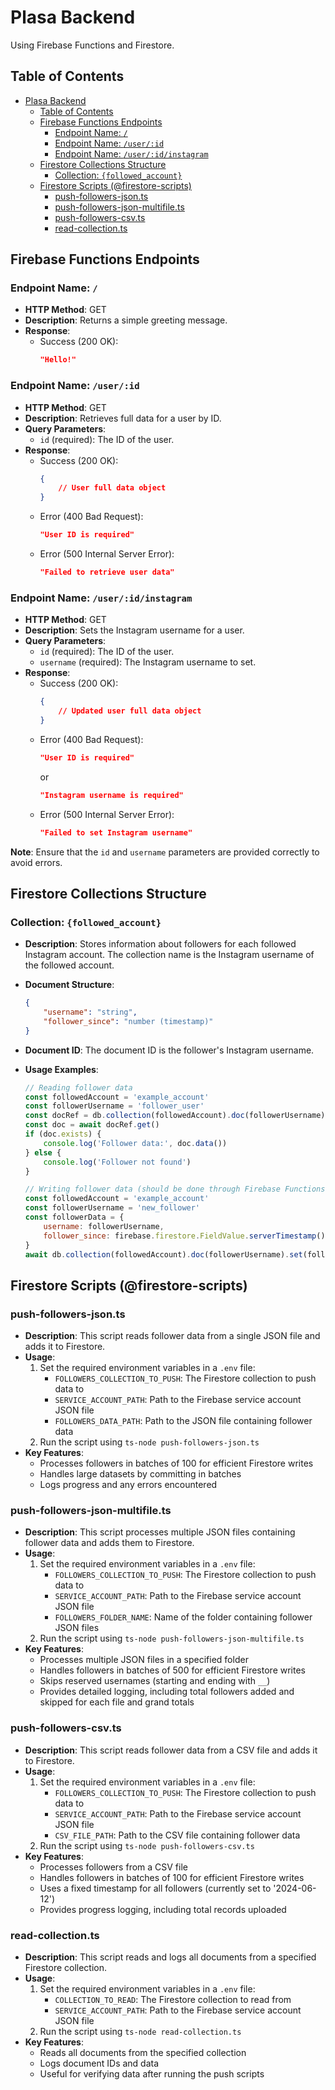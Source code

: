 # Plasa Backend

Using Firebase Functions and Firestore.

## Table of Contents

- [Plasa Backend](#plasa-backend)
	- [Table of Contents](#table-of-contents)
	- [Firebase Functions Endpoints](#firebase-functions-endpoints)
		- [Endpoint Name: `/`](#endpoint-name-)
		- [Endpoint Name: `/user/:id`](#endpoint-name-userid)
		- [Endpoint Name: `/user/:id/instagram`](#endpoint-name-useridinstagram)
	- [Firestore Collections Structure](#firestore-collections-structure)
		- [Collection: `{followed_account}`](#collection-followed_account)
	- [Firestore Scripts (@firestore-scripts)](#firestore-scripts-firestore-scripts)
		- [push-followers-json.ts](#push-followers-jsonts)
		- [push-followers-json-multifile.ts](#push-followers-json-multifilets)
		- [push-followers-csv.ts](#push-followers-csvts)
		- [read-collection.ts](#read-collectionts)

## Firebase Functions Endpoints

### Endpoint Name: `/`

-   **HTTP Method**: GET
-   **Description**: Returns a simple greeting message.
-   **Response**:
    -   Success (200 OK):
        ```json
        "Hello!"
        ```

### Endpoint Name: `/user/:id`

-   **HTTP Method**: GET
-   **Description**: Retrieves full data for a user by ID.
-   **Query Parameters**:
    -   `id` (required): The ID of the user.
-   **Response**:
    -   Success (200 OK):
        ```json
        {
        	// User full data object
        }
        ```
    -   Error (400 Bad Request):
        ```json
        "User ID is required"
        ```
    -   Error (500 Internal Server Error):
        ```json
        "Failed to retrieve user data"
        ```

### Endpoint Name: `/user/:id/instagram`

-   **HTTP Method**: GET
-   **Description**: Sets the Instagram username for a user.
-   **Query Parameters**:
    -   `id` (required): The ID of the user.
    -   `username` (required): The Instagram username to set.
-   **Response**:
    -   Success (200 OK):
        ```json
        {
        	// Updated user full data object
        }
        ```
    -   Error (400 Bad Request):
        ```json
        "User ID is required"
        ```
        or
        ```json
        "Instagram username is required"
        ```
    -   Error (500 Internal Server Error):
        ```json
        "Failed to set Instagram username"
        ```

**Note**: Ensure that the `id` and `username` parameters are provided correctly to avoid errors.

## Firestore Collections Structure

### Collection: `{followed_account}`

-   **Description**: Stores information about followers for each followed Instagram account. The collection name is the Instagram username of the followed account.
-   **Document Structure**:
    ```json
    {
    	"username": "string",
    	"follower_since": "number (timestamp)"
    }
    ```
-   **Document ID**: The document ID is the follower's Instagram username.
-   **Usage Examples**:

    ```javascript
    // Reading follower data
    const followedAccount = 'example_account'
    const followerUsername = 'follower_user'
    const docRef = db.collection(followedAccount).doc(followerUsername)
    const doc = await docRef.get()
    if (doc.exists) {
    	console.log('Follower data:', doc.data())
    } else {
    	console.log('Follower not found')
    }

    // Writing follower data (should be done through Firebase Functions)
    const followedAccount = 'example_account'
    const followerUsername = 'new_follower'
    const followerData = {
    	username: followerUsername,
    	follower_since: firebase.firestore.FieldValue.serverTimestamp()
    }
    await db.collection(followedAccount).doc(followerUsername).set(followerData)
    ```

## Firestore Scripts (@firestore-scripts)

### push-followers-json.ts

-   **Description**: This script reads follower data from a single JSON file and adds it to Firestore.
-   **Usage**:
    1. Set the required environment variables in a `.env` file:
        - `FOLLOWERS_COLLECTION_TO_PUSH`: The Firestore collection to push data to
        - `SERVICE_ACCOUNT_PATH`: Path to the Firebase service account JSON file
        - `FOLLOWERS_DATA_PATH`: Path to the JSON file containing follower data
    2. Run the script using `ts-node push-followers-json.ts`
-   **Key Features**:
    -   Processes followers in batches of 100 for efficient Firestore writes
    -   Handles large datasets by committing in batches
    -   Logs progress and any errors encountered

### push-followers-json-multifile.ts

-   **Description**: This script processes multiple JSON files containing follower data and adds them to Firestore.
-   **Usage**:
    1. Set the required environment variables in a `.env` file:
        - `FOLLOWERS_COLLECTION_TO_PUSH`: The Firestore collection to push data to
        - `SERVICE_ACCOUNT_PATH`: Path to the Firebase service account JSON file
        - `FOLLOWERS_FOLDER_NAME`: Name of the folder containing follower JSON files
    2. Run the script using `ts-node push-followers-json-multifile.ts`
-   **Key Features**:
    -   Processes multiple JSON files in a specified folder
    -   Handles followers in batches of 500 for efficient Firestore writes
    -   Skips reserved usernames (starting and ending with `__`)
    -   Provides detailed logging, including total followers added and skipped for each file and grand totals

### push-followers-csv.ts

-   **Description**: This script reads follower data from a CSV file and adds it to Firestore.
-   **Usage**:
    1. Set the required environment variables in a `.env` file:
        - `FOLLOWERS_COLLECTION_TO_PUSH`: The Firestore collection to push data to
        - `SERVICE_ACCOUNT_PATH`: Path to the Firebase service account JSON file
        - `CSV_FILE_PATH`: Path to the CSV file containing follower data
    2. Run the script using `ts-node push-followers-csv.ts`
-   **Key Features**:
    -   Processes followers from a CSV file
    -   Handles followers in batches of 100 for efficient Firestore writes
    -   Uses a fixed timestamp for all followers (currently set to '2024-06-12')
    -   Provides progress logging, including total records uploaded

### read-collection.ts

-   **Description**: This script reads and logs all documents from a specified Firestore collection.
-   **Usage**:
    1. Set the required environment variables in a `.env` file:
        - `COLLECTION_TO_READ`: The Firestore collection to read from
        - `SERVICE_ACCOUNT_PATH`: Path to the Firebase service account JSON file
    2. Run the script using `ts-node read-collection.ts`
-   **Key Features**:
    -   Reads all documents from the specified collection
    -   Logs document IDs and data
    -   Useful for verifying data after running the push scripts
